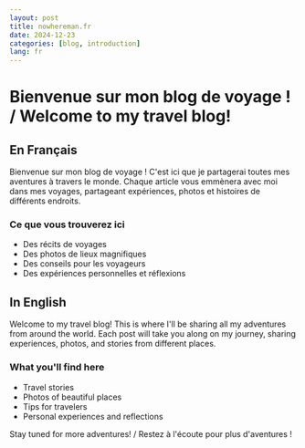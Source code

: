 ```yaml
---
layout: post
title: nowhereman.fr
date: 2024-12-23
categories: [blog, introduction]
lang: fr
---
```


# Bienvenue sur mon blog de voyage ! / Welcome to my travel blog!

## En Français

Bienvenue sur mon blog de voyage ! C'est ici que je partagerai toutes mes aventures à travers le monde. Chaque article vous emmènera avec moi dans mes voyages, partageant expériences, photos et histoires de différents endroits.

### Ce que vous trouverez ici
- Des récits de voyages
- Des photos de lieux magnifiques
- Des conseils pour les voyageurs
- Des expériences personnelles et réflexions

## In English

Welcome to my travel blog! This is where I'll be sharing all my adventures from around the world. Each post will take you along on my journey, sharing experiences, photos, and stories from different places.

### What you'll find here
- Travel stories
- Photos of beautiful places
- Tips for travelers
- Personal experiences and reflections

Stay tuned for more adventures! / Restez à l'écoute pour plus d'aventures !
